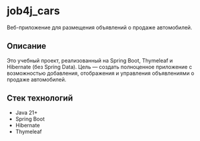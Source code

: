 # job4j_cars
Веб-приложение для размещения объявлений о продаже автомобилей.

## Описание
Это учебный проект, реализованный на Spring Boot, Thymeleaf и Hibernate (без Spring Data). Цель — создать полноценное приложение с возможностью добавления, отображения и управления объявлениями о продаже автомобилей.

## Стек технологий
+ Java 21+ 
+ Spring Boot
+ Hibernate 
+ Thymeleaf